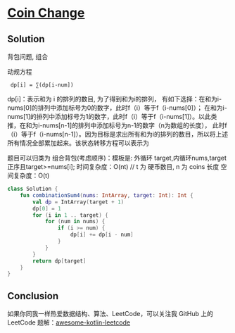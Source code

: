 # [Coin Change][title]

## Solution
背包问题, 组合


动规方程
```
 dp[i] = ∑(dp[i-num])
```
dp\[i\]：表示和为 i 的排列的数目, 为了得到和为i的排列，
有如下选择：在和为i-nums\[0\]的排列中添加标号为0的数字，此时f（i）等于f（i-nums\[0]）；
在和为i-nums\[1]的排列中添加标号为1的数字，此时f（i）等于f（i-nums\[1]）。以此类推，在和为i-nums\[n-1]的排列中添加标号为n-1的数字（n为数组的长度），
此时f（i）等于f（i-nums\[n-1]）。因为目标是求出所有和为i的排列的数目，所以将上述所有情况全部累加起来。该状态转移方程可以表示为

题目可以归类为 组合背包(考虑顺序)：模板是: 外循环 target,内循环nums,target正序且target>=nums\[i];
时间复杂度：O(nt) // t 为 硬币数目, n 为 coins 长度
空间复杂度：O(t)
```kotlin
class Solution {
    fun combinationSum4(nums: IntArray, target: Int): Int {
        val dp = IntArray(target + 1)
        dp[0] = 1
        for (i in 1 .. target) {
            for (num in nums) {
                if (i >= num) {
                    dp[i] += dp[i - num]
                }
            }
        }
        return dp[target]
    }
}


```
## Conclusion
如果你同我一样热爱数据结构、算法、LeetCode，可以关注我 GitHub 上的 LeetCode 题解：[awesome-kotlin-leetcode][akl]

[title]: https://leetcode-cn.com/problems/coin-change/
[akl]: https://github.com/NightXlt/awesome-kotlin-leetcode

